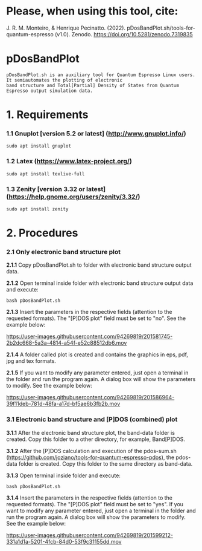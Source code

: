 # Please, when using this tool, cite:

J. R. M. Monteiro, & Henrique Pecinatto. (2022). pDosBandPlot.sh/tools-for-quantum-espresso (v1.0). Zenodo. https://doi.org/10.5281/zenodo.7319835

# pDosBandPlot
  
    pDosBandPlot.sh is an auxiliary tool for Quantum Espresso Linux users. It semiautomates the plotting of electronic 
    band structure and Total[Partial] Density of States from Quantum Espresso output simulation data.
    
# 1. Requirements

  ### 1.1 **Gnuplot [version 5.2 or latest] (http://www.gnuplot.info/)** 

    sudo apt install gnuplot
    
  ### 1.2 **Latex (https://www.latex-project.org/)** 

    sudo apt install texlive-full
    
  ### 1.3 **Zenity [version 3.32 or latest] (https://help.gnome.org/users/zenity/3.32/)** 

    sudo apt install zenity
    
 # 2. Procedures  

  ### 2.1 **Only electronic band structure plot**
  
   **2.1.1** Copy pDosBandPlot.sh to folder with electronic band structure output data. 
      
   **2.1.2** Open terminal inside folder with electronic band structure output data and execute: 
   
    bash pDosBandPlot.sh
     
   **2.1.3** Insert the parameters in the respective fields (attention to the requested formats). The "[P]DOS plot" field  must be set to "no". See the example below: 

https://user-images.githubusercontent.com/94269819/201581745-2b2dc668-5a3a-4814-a54f-e52c88512db6.mov

   **2.1.4** A folder called plot is created and contains the graphics in eps, pdf, jpg and tex formats.

   **2.1.5** If you want to modify any parameter entered, just open a terminal in the folder  and run the program again. A dialog box will show the parameters to modify. See the example below:

https://user-images.githubusercontent.com/94269819/201586964-39f11deb-781d-48fa-a17d-bf5ae6b3fb2b.mov

  ### 3.1 **Electronic band structure and [P]DOS (combined) plot**
  
   **3.1.1** After the electronic band structure plot, the band-data folder is created. Copy this folder to a other directory, for example, Band[P]DOS. 
      
   **3.1.2** After the [P]DOS calculation and execution of the pdos-sum.sh (https://github.com/joziano/tools-for-quantum-espresso-pdos), the pdos-data folder is created. Copy this folder to the same directory as band-data.
   
   **3.1.3** Open terminal inside folder and execute:
              
    bash pDosBandPlot.sh
   
   **3.1.4** Insert the parameters in the respective fields (attention to the requested formats). The "[P]DOS plot" field  must be set to "yes". If you want to modify any parameter entered, just open a terminal in the folder  and run the program again. A dialog box will show the parameters to modify. See the example below: 

https://user-images.githubusercontent.com/94269819/201599212-331a1d1a-5201-4fcb-84d0-53f9c31155dd.mov






